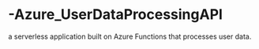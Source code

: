 # -Azure_UserDataProcessingAPI
 a serverless application built on Azure Functions that processes user data.
